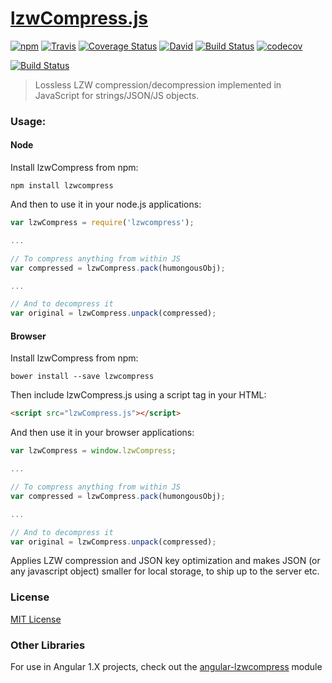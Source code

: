 [lzwCompress.js](http://floydpink.github.io/lzwCompress.js/)
==============

[![npm](https://img.shields.io/npm/v/lzwcompress.svg)](https://www.npmjs.com/package/lzwcompress) [![Travis](https://img.shields.io/travis/floydpink/lzwCompress.js.svg)](https://travis-ci.org/floydpink/lzwCompress.js) [![Coverage Status](https://coveralls.io/repos/github/floydpink/lzwCompress.js/badge.svg?branch=master)](https://coveralls.io/github/floydpink/lzwCompress.js?branch=master) [![David](https://img.shields.io/david/dev/floydpink/lzwCompress.js.svg)](https://david-dm.org/floydpink/lzwCompress.js#info=devDependencies&view=table) [![Build Status](https://saucelabs.com/buildstatus/floydpink)](https://saucelabs.com/beta/builds/4aa2f9473e934e3382029114eb92dc31) [![codecov](https://codecov.io/gh/floydpink/lzwCompress.js/branch/master/graph/badge.svg)](https://codecov.io/gh/floydpink/lzwCompress.js) 

[![Build Status](https://saucelabs.com/browser-matrix/floydpink.svg)](https://saucelabs.com/beta/builds/4aa2f9473e934e3382029114eb92dc31)

> Lossless LZW compression/decompression implemented in JavaScript for strings/JSON/JS objects.

### Usage:

#### Node

Install lzwCompress from npm:

```
npm install lzwcompress
```

And then to use it in your node.js applications:

```javascript
var lzwCompress = require('lzwcompress');

...

// To compress anything from within JS
var compressed = lzwCompress.pack(humongousObj);

...

// And to decompress it
var original = lzwCompress.unpack(compressed);
```

#### Browser

Install lzwCompress from npm:

```
bower install --save lzwcompress
```

Then include lzwCompress.js using a script tag in your HTML:

```html
<script src="lzwCompress.js"></script>
```

And then use it in your browser applications:

```javascript
var lzwCompress = window.lzwCompress;

...

// To compress anything from within JS
var compressed = lzwCompress.pack(humongousObj);

...

// And to decompress it
var original = lzwCompress.unpack(compressed);
```

Applies LZW compression and JSON key optimization and makes JSON (or any javascript object) smaller for local storage, to ship up to the server etc.

### License

[MIT License](LICENSE)

### Other Libraries

For use in Angular 1.X projects, check out the [angular-lzwcompress](https://github.com/aengus1/angular-lzwcompress) module
